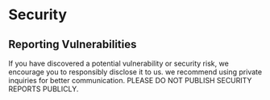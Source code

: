 # Security

## Reporting Vulnerabilities

If you have discovered a potential vulnerability or security risk, we encourage you to responsibly disclose it to us. we recommend using private inquiries for better communication. PLEASE DO NOT PUBLISH SECURITY REPORTS PUBLICLY.
